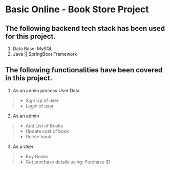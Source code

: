 
# Basic Online - Book Store Project

## The following backend tech stack has been used for this project.

1. Data Base: MySQL
2. Java || SpringBoot Framework

## The following functionalities have been covered in this project.

1. As an admin process User Data
 > - Sign Up of user
 > - Login of user
 
2. As an admin

 > - Add List of Books
 > - Update cost of book
 > - Delete book
 
 3. As a User 
 
 > - Buy Books
 > - Get purchase details using: Purchase ID



